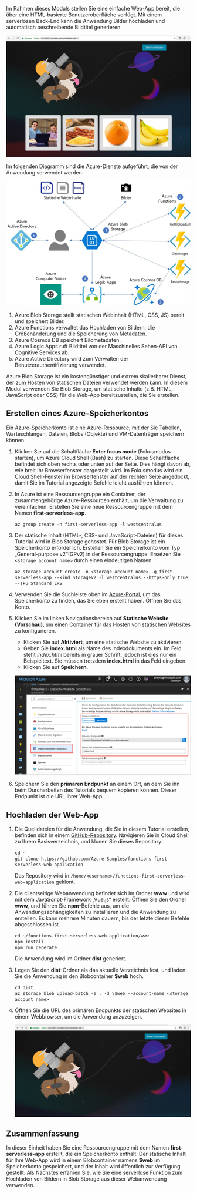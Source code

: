 Im Rahmen dieses Moduls stellen Sie eine einfache Web-App bereit, die über eine HTML-basierte Benutzeroberfläche verfügt. Mit einem serverlosen Back-End kann die Anwendung Bilder hochladen und automatisch beschreibende Bildtitel generieren.

![Ausführen der Web-App](../media/0-app-screenshot-finished.png)

Im folgenden Diagramm sind die Azure-Dienste aufgeführt, die von der Anwendung verwendet werden.

![Diagramm der Lösungsarchitektur](../media/0-architecture.jpg)

1. Azure Blob Storage stellt statischen Webinhalt (HTML, CSS, JS) bereit und speichert Bilder.
2. Azure Functions verwaltet das Hochladen von Bildern, die Größenänderung und die Speicherung von Metadaten.
3. Azure Cosmos DB speichert Bildmetadaten.
4. Azure Logic Apps ruft Bildtitel von der Maschinelles Sehen-API von Cognitive Services ab.
5. Azure Active Directory wird zum Verwalten der Benutzerauthentifizierung verwendet.

Azure Blob Storage ist ein kostengünstiger und extrem skalierbarer Dienst, der zum Hosten von statischen Dateien verwendet werden kann. In diesem Modul verwenden Sie Blob Storage, um statische Inhalte (z.B. HTML, JavaScript oder CSS) für die Web-App bereitzustellen, die Sie erstellen.

## <a name="create-an-azure-storage-account"></a>Erstellen eines Azure-Speicherkontos
<!---TODO: Update for sandbox?--->

Ein Azure-Speicherkonto ist eine Azure-Ressource, mit der Sie Tabellen, Warteschlangen, Dateien, Blobs (Objekte) und VM-Datenträger speichern können.

1. Klicken Sie auf die Schaltfläche **Enter focus mode** (Fokusmodus starten), um Azure Cloud Shell (Bash) zu starten. Diese Schaltfläche befindet sich oben rechts oder unten auf der Seite. Dies hängt davon ab, wie breit Ihr Browserfenster dargestellt wird. Im Fokusmodus wird ein Cloud Shell-Fenster im Browserfenster auf der rechten Seite angedockt, damit Sie im Tutorial angezeigte Befehle leicht ausführen können.

1. In Azure ist eine Ressourcengruppe ein Container, der zusammengehörige Azure-Ressourcen enthält, um die Verwaltung zu vereinfachen. Erstellen Sie eine neue Ressourcengruppe mit dem Namen **first-serverless-app**.

    ```azurecli
    az group create -n first-serverless-app -l westcentralus
    ```

1. Der statische Inhalt (HTML-, CSS- und JavaScript-Dateien) für dieses Tutorial wird in Blob Storage gehostet. Für Blob Storage ist ein Speicherkonto erforderlich. Erstellen Sie ein Speicherkonto vom Typ „General-purpose v2“(GPv2) in der Ressourcengruppe. Ersetzen Sie `<storage account name>` durch einen eindeutigen Namen.

    ```azurecli
    az storage account create -n <storage account name> -g first-serverless-app --kind StorageV2 -l westcentralus --https-only true --sku Standard_LRS
    ```
    
1. Verwenden Sie die Suchleiste oben im [Azure-Portal](https://portal.azure.com/?azure-portal=true), um das Speicherkonto zu finden, das Sie eben erstellt haben. Öffnen Sie das Konto.

1. Klicken Sie im linken Navigationsbereich auf **Statische Website (Vorschau)**, um einen Container für das Hosten von statischen Websites zu konfigurieren.
    - Klicken Sie auf **Aktiviert**, um eine statische Website zu aktivieren.
    - Geben Sie **index.html** als Name des Indexdokuments ein. Im Feld steht *index.html* bereits in grauer Schrift, jedoch ist dies nur ein Beispieltext. Sie müssen trotzdem **index.html** in das Feld eingeben.
    - Klicken Sie auf **Speichern**.
    
    ![Eingeben der Einstellungen für die statische Website](../media/1-storage-static-website.png)

1. Speichern Sie den **primären Endpunkt** an einem Ort, an dem Sie ihn beim Durcharbeiten des Tutorials bequem kopieren können. Dieser Endpunkt ist die URL Ihrer Web-App.

## <a name="upload-the-web-application"></a>Hochladen der Web-App

1. Die Quelldateien für die Anwendung, die Sie in diesem Tutorial erstellen, befinden sich in einem [GitHub-Repository](https://github.com/Azure-Samples/functions-first-serverless-web-application). Navigieren Sie in Cloud Shell zu Ihrem Basisverzeichnis, und klonen Sie dieses Repository.

    ```azurecli
    cd ~
    git clone https://github.com/Azure-Samples/functions-first-serverless-web-application
    ```

    Das Repository wird in `/home/<username>/functions-first-serverless-web-application` geklont.

1. Die clientseitige Webanwendung befindet sich im Ordner **www** und wird mit dem JavaScript-Framework „Vue.js“ erstellt. Öffnen Sie den Ordner **www**, und führen Sie **npm**-Befehle aus, um die Anwendungsabhängigkeiten zu installieren und die Anwendung zu erstellen. Es kann mehrere Minuten dauern, bis der letzte dieser Befehle abgeschlossen ist.

    ```azurecli
    cd ~/functions-first-serverless-web-application/www
    npm install
    npm run generate
    ```

    Die Anwendung wird im Ordner **dist** generiert.

1. Legen Sie den **dist**-Ordner als das aktuelle Verzeichnis fest, und laden Sie die Anwendung in den Blobcontainer **$web** hoch.

    ```azurecli
    cd dist
    az storage blob upload-batch -s . -d \$web --account-name <storage account name>
    ```

1. Öffnen Sie die URL des primären Endpunkts der statischen Websites in einem Webbrowser, um die Anwendung anzuzeigen.

    ![Startseite der ersten serverlosen Web-App](../media/1-app-screenshot-new.png)


## <a name="summary"></a>Zusammenfassung

In dieser Einheit haben Sie eine Ressourcengruppe mit dem Namen **first-serverless-app** erstellt, die ein Speicherkonto enthält. Der statische Inhalt für Ihre Web-App wird in einem Blobcontainer namens **$web** im Speicherkonto gespeichert, und der Inhalt wird öffentlich zur Verfügung gestellt. Als Nächstes erfahren Sie, wie Sie eine serverlose Funktion zum Hochladen von Bildern in Blob Storage aus dieser Webanwendung verwenden.
